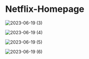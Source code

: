 # Netflix-Homepage

![2023-06-19 (3)](https://github.com/tashuanika/Netflix-Homepage/assets/97509175/eaae700e-24c6-4624-8e46-bb51f6ef248a)

![2023-06-19 (4)](https://github.com/tashuanika/Netflix-Homepage/assets/97509175/975a9519-3d33-42ae-9f99-76690e0165c5)

![2023-06-19 (5)](https://github.com/tashuanika/Netflix-Homepage/assets/97509175/e8ffccb1-6fa9-4788-bedc-e6180db04ae3)

![2023-06-19 (6)](https://github.com/tashuanika/Netflix-Homepage/assets/97509175/6a8d9c30-37eb-48c4-af12-fd0a6a68c4d5)
